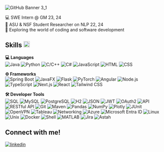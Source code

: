 ![GitHub Banner 3_1](https://github.com/user-attachments/assets/bbe09b1f-6469-4975-ae2a-b569fd834b2a)

💻 SWE Intern @ GM 23, 24  
📝 ASU & NSF Student Researcher on NLP 22, 24  
🌱 Exploring the world of coding and software development

<h2> Skills <img src = "https://media2.giphy.com/media/QssGEmpkyEOhBCb7e1/giphy.gif?cid=ecf05e47a0n3gi1bfqntqmob8g9aid1oyj2wr3ds3mg700bl&rid=giphy.gif" width = 20px height=20px> </h2>

<p>
  <!-- Languages -->
  <strong>💻 Languages</strong><br>
  <img alt="Java" src="https://img.shields.io/badge/-Java-007396?style=flat-square&logo=java&logoColor=white" />
  <img alt="Python" src="https://img.shields.io/badge/-Python-3776AB?style=flat-square&logo=python&logoColor=white" />
  <img alt="C/C++" src="https://img.shields.io/badge/-C/C++-00599C?style=flat-square&logo=cplusplus&logoColor=white" />
  <img alt="C#" src="https://img.shields.io/badge/-C%23-239120?style=flat-square&logo=c-sharp&logoColor=white" />
  <img alt="JavaScript" src="https://img.shields.io/badge/-JavaScript-F7DF1E?style=flat-square&logo=javascript&logoColor=black" />
  <img alt="HTML" src="https://img.shields.io/badge/-HTML-E34F26?style=flat-square&logo=html5&logoColor=white" />
  <img alt="CSS" src="https://img.shields.io/badge/-CSS-1572B6?style=flat-square&logo=css3&logoColor=white" />
</p>

<p>
  <!-- Frameworks -->
  <strong>⚙️ Frameworks</strong><br>
  <img alt="Spring Boot" src="https://img.shields.io/badge/-Spring%20Boot-6DB33F?style=flat-square&logo=spring-boot&logoColor=white" />
  <img alt="JavaFX" src="https://img.shields.io/badge/-JavaFX-18A303?style=flat-square&logo=java&logoColor=white" />
  <img alt="Flask" src="https://img.shields.io/badge/-Flask-000000?style=flat-square&logo=flask&logoColor=white" />
  <img alt="PyTorch" src="https://img.shields.io/badge/-PyTorch-EE4C2C?style=flat-square&logo=pytorch&logoColor=white" />
  <img alt="Angular" src="https://img.shields.io/badge/-Angular-DD0031?style=flat-square&logo=angular&logoColor=white" />
  <img alt="Node.js" src="https://img.shields.io/badge/-Node.js-43853D?style=flat-square&logo=node-dot-js&logoColor=white" />
  <img alt="TypeScript" src="https://img.shields.io/badge/-TypeScript-007ACC?style=flat-square&logo=typescript&logoColor=white" />
  <img alt="Next.js" src="https://img.shields.io/badge/-Next.js-000000?style=flat-square&logo=next-dot-js&logoColor=white" />
  <img alt="React" src="https://img.shields.io/badge/-React-61DAFB?style=flat-square&logo=react&logoColor=black" />
  <img alt="Tailwind CSS" src="https://img.shields.io/badge/-Tailwind%20CSS-38B2AC?style=flat-square&logo=tailwind-css&logoColor=white" />
</p>

<p>
  <!-- Developer Tools -->
  <strong>🛠 Developer Tools</strong><br>
  <!-- Databases -->
  <img alt="SQL" src="https://img.shields.io/badge/-SQL-4479A1?style=flat-square&logo=sql&logoColor=white" />
  <img alt="MySQL" src="https://img.shields.io/badge/-MySQL-4479A1?style=flat-square&logo=mysql&logoColor=white" />
  <img alt="PostgreSQL" src="https://img.shields.io/badge/-PostgreSQL-4169E1?style=flat-square&logo=postgresql&logoColor=white" />
  <img alt="H2" src="https://img.shields.io/badge/-H2-0011ff?style=flat-square&logo=h2&logoColor=white" />

  <!-- Tools and APIs -->
  <img alt="JSON" src="https://img.shields.io/badge/-JSON-000000?style=flat-square&logo=json&logoColor=white" />
  <img alt="JWT" src="https://img.shields.io/badge/-JWT-000000?style=flat-square&logo=JSON-Web-Tokens&logoColor=white" />
  <img alt="OAuth2" src="https://img.shields.io/badge/-OAuth2-3B5998?style=flat-square&logo=oauth&logoColor=white" />
  <img alt="API" src="https://img.shields.io/badge/-API-FF6C37?style=flat-square&logo=api&logoColor=white" />
  <img alt="RESTful API" src="https://img.shields.io/badge/-RESTful%20API-02569B?style=flat-square&logo=rest-api&logoColor=white" />
  <img alt="Git" src="https://img.shields.io/badge/-Git-F05032?style=flat-square&logo=git&logoColor=white" />
  <img alt="Maven" src="https://img.shields.io/badge/-Maven-C71A36?style=flat-square&logo=apache-maven&logoColor=white" />
  <img alt="Pandas" src="https://img.shields.io/badge/-Pandas-150458?style=flat-square&logo=pandas&logoColor=white" />
  <img alt="NumPy" src="https://img.shields.io/badge/-NumPy-013243?style=flat-square&logo=numpy&logoColor=white" />
  <img alt="Plotly" src="https://img.shields.io/badge/-Plotly-3F4F75?style=flat-square&logo=plotly&logoColor=white" />
  <img alt="JUnit" src="https://img.shields.io/badge/-JUnit-25A162?style=flat-square&logo=junit5&logoColor=white" />
  <img alt="OpenVPN" src="https://img.shields.io/badge/-OpenVPN-EA7E20?style=flat-square&logo=openvpn&logoColor=white" />

  <!-- Data & Networking -->
  <img alt="Tableau" src="https://img.shields.io/badge/-Tableau-E97627?style=flat-square&logo=tableau&logoColor=white" />
  <img alt="Networking" src="https://img.shields.io/badge/-Networking-0000FF?style=flat-square&logo=cisco&logoColor=white" />

  <!-- Cloud & DevOps -->
  <img alt="Azure" src="https://img.shields.io/badge/-Azure-0089D6?style=flat-square&logo=microsoft-azure&logoColor=white" />
  <img alt="Microsoft Entra ID" src="https://img.shields.io/badge/-Microsoft%20Entra%20ID-6264A7?style=flat-square&logo=microsoft-azure&logoColor=white" />

  <!-- OS and Development -->
  <img alt="Linux" src="https://img.shields.io/badge/-Linux-FCC624?style=flat-square&logo=linux&logoColor=white" />
  <img alt="Unix" src="https://img.shields.io/badge/-Unix-0071C5?style=flat-square&logo=unix&logoColor=white" />

  <!-- DevOps & Shell -->
  <img alt="Docker" src="https://img.shields.io/badge/-Docker-2496ED?style=flat-square&logo=docker&logoColor=white" />
  <img alt="Shell" src="https://img.shields.io/badge/-Shell-4EAA25?style=flat-square&logo=gnu-bash&logoColor=white" />

  <!-- MATLAB -->
  <img alt="MATLAB" src="https://img.shields.io/badge/-MATLAB-0076A8?style=flat-square&logo=mathworks&logoColor=white" />

  <!-- Project Management -->
  <img alt="Jira" src="https://img.shields.io/badge/-Jira-0052CC?style=flat-square&logo=jira&logoColor=white" />
  <img alt="Astah" src="https://img.shields.io/badge/-Astah-0E76A8?style=flat-square&logo=astah&logoColor=white" />
</p>

<h2> Connect with me! </h2>

[![linkedin](https://img.shields.io/badge/linkedin-0A66C2?style=for-the-badge&logo=linkedin&logoColor=white)](https://www.linkedin.com/in/seoyeongoh/)


<!--

Skills 
🛠 Languages  
  Java   Python   C/C++   JS   TS   HTML   Css

🛠 Tech Stack  
  React   Angular   Node JS   Express JS   SQL   BOOTSTRAP   SPRING MVC   git   github   scss   Next.js   figma   docker   VSCode   Visual Studio

**seoyeong643/seoyeong643** is a ✨ _special_ ✨ repository because its `README.md` (this file) appears on your GitHub profile.

Here are some ideas to get you started:

- 🔭 I’m currently working on ...
- 🌱 I’m currently learning ...
- 👯 I’m looking to collaborate on ...
- 🤔 I’m looking for help with ...
- 💬 Ask me about ...
- 📫 How to reach me: ...
- 😄 Pronouns: ...
- ⚡ Fun fact: ...
-->
